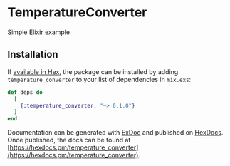 # TemperatureConverter

Simple Elixir example

## Installation

If [available in Hex](https://hex.pm/docs/publish), the package can be installed
by adding `temperature_converter` to your list of dependencies in `mix.exs`:

```elixir
def deps do
  [
    {:temperature_converter, "~> 0.1.0"}
  ]
end
```

Documentation can be generated with [ExDoc](https://github.com/elixir-lang/ex_doc)
and published on [HexDocs](https://hexdocs.pm). Once published, the docs can
be found at [https://hexdocs.pm/temperature_converter](https://hexdocs.pm/temperature_converter).

